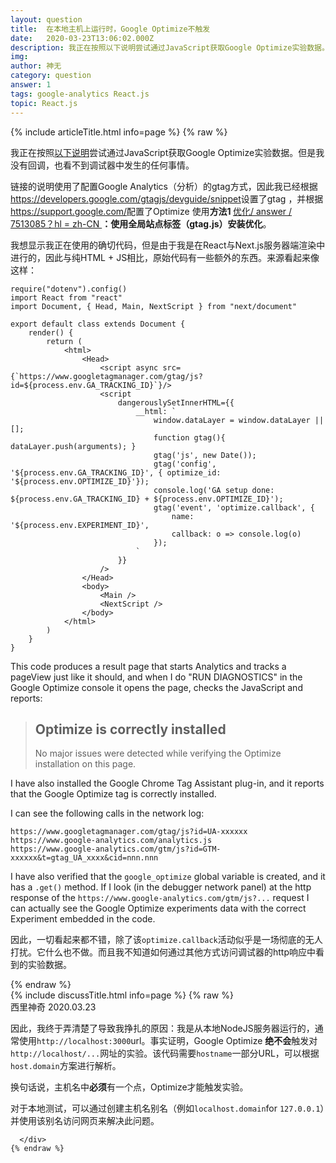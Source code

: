 ```yaml
---
layout: question
title:  在本地主机上运行时，Google Optimize不触发
date:   2020-03-23T13:06:02.000Z
description: 我正在按照以下说明尝试通过JavaScript获取Google Optimize实验数据。但是我没有回调，也看不到调试器中发生的任何事情。链接的说明使...
img: 
author: 神无
category: question
answer: 1
tags: google-analytics React.js
topic: React.js
---
```

<div class="article-root">
  <div class="article">
    {% include articleTitle.html info=page %}
    {% raw %}
    <div class="article-content"><p><font style="vertical-align: inherit;"><font style="vertical-align: inherit;">我正在按照</font></font><a href="https://support.google.com/optimize/answer/9059383" rel="nofollow noreferrer"><font style="vertical-align: inherit;"><font style="vertical-align: inherit;">以下说明</font></font></a><font style="vertical-align: inherit;"><font style="vertical-align: inherit;">尝试通过JavaScript获取Google Optimize实验数据</font><font style="vertical-align: inherit;">。</font><font style="vertical-align: inherit;">但是我没有回调，也看不到调试器中发生的任何事情。</font></font></p>

<p><font style="vertical-align: inherit;"><font style="vertical-align: inherit;">链接的说明使用了配置Google Analytics（分析）的gtag方式，因此我已经根据</font></font><a href="https://developers.google.com/gtagjs/devguide/snippet" rel="nofollow noreferrer"><font style="vertical-align: inherit;"><font style="vertical-align: inherit;">https://developers.google.com/gtagjs/devguide/snippet</font></font></a><font style="vertical-align: inherit;"><font style="vertical-align: inherit;">设置了gtag </font><font style="vertical-align: inherit;">，并根据</font></font><a href="https://support.google.com/optimize/answer/7513085?hl=en" rel="nofollow noreferrer"><font style="vertical-align: inherit;"><font style="vertical-align: inherit;">https://support.google.com/</font></font></a><font style="vertical-align: inherit;"><font style="vertical-align: inherit;">配置了Optimize </font><font style="vertical-align: inherit;">使用</font></font><strong><font style="vertical-align: inherit;"><font style="vertical-align: inherit;">方法1 </font></font></strong><font style="vertical-align: inherit;"><a href="https://support.google.com/optimize/answer/7513085?hl=en" rel="nofollow noreferrer"><font style="vertical-align: inherit;">优化/ answer / 7513085？hl = zh-CN </font></a><strong><font style="vertical-align: inherit;">：使用全局站点标签（gtag.js）安装优化</font></strong><font style="vertical-align: inherit;">。</font></font></p>

<p><font style="vertical-align: inherit;"><font style="vertical-align: inherit;">我想显示我正在使用的确切代码，但是由于我是在React与Next.js服务器端渲染中进行的，因此与纯HTML + JS相比，原始代码有一些额外的东西。</font><font style="vertical-align: inherit;">来源看起来像这样：</font></font></p>

<pre><code>require("dotenv").config()<font></font>
import React from "react"<font></font>
import Document, { Head, Main, NextScript } from "next/document"<font></font>
<font></font>
export default class extends Document {<font></font>
    render() {<font></font>
        return (<font></font>
            &lt;html&gt;<font></font>
                &lt;Head&gt;<font></font>
                    &lt;script async src={`https://www.googletagmanager.com/gtag/js?id=${process.env.GA_TRACKING_ID}`}/&gt;<font></font>
                    &lt;script<font></font>
                        dangerouslySetInnerHTML={{<font></font>
                            __html: `<font></font>
                                window.dataLayer = window.dataLayer || [];<font></font>
                                function gtag(){ dataLayer.push(arguments); }<font></font>
                                gtag('js', new Date());<font></font>
                                gtag('config', '${process.env.GA_TRACKING_ID}', { optimize_id: '${process.env.OPTIMIZE_ID}'});<font></font>
                                console.log('GA setup done: ${process.env.GA_TRACKING_ID} + ${process.env.OPTIMIZE_ID}');<font></font>
                                gtag('event', 'optimize.callback', {<font></font>
                                    name: '${process.env.EXPERIMENT_ID}',<font></font>
                                    callback: o =&gt; console.log(o)<font></font>
                                });<font></font>
                            `<font></font>
                        }}<font></font>
                    /&gt;<font></font>
                &lt;/Head&gt;<font></font>
                &lt;body&gt;<font></font>
                    &lt;Main /&gt;<font></font>
                    &lt;NextScript /&gt;<font></font>
                &lt;/body&gt;<font></font>
            &lt;/html&gt;<font></font>
        )<font></font>
    }<font></font>
}<font></font>
</code></pre>

<p>This code produces a result page that starts Analytics and tracks a pageView just like it should, and when I do "RUN DIAGNOSTICS" in the Google Optimize console it opens the page, checks the JavaScript and reports:</p>

<blockquote>
  <h2>Optimize is correctly installed</h2>
  
  <p>No major issues were detected while verifying the Optimize installation on this page.</p>
</blockquote>

<p>I have also installed the Google Chrome Tag Assistant plug-in, and it reports that the Google Optimize tag is correctly installed.</p>

<p>I can see the following calls in the network log:</p>

<pre><code>https://www.googletagmanager.com/gtag/js?id=UA-xxxxxx<font></font>
https://www.google-analytics.com/analytics.js<font></font>
https://www.google-analytics.com/gtm/js?id=GTM-xxxxxx&amp;t=gtag_UA_xxxx&amp;cid=nnn.nnn<font></font>
</code></pre>

<p>I have also verified that the <code>google_optimize</code> global variable is created, and it has a <code>.get()</code> method. If I look (in the debugger network panel) at the http response of the <code>https://www.google-analytics.com/gtm/js?...</code> request I can actually see the Google Optimize experiments data with the correct Experiment embedded in the code. </p>

<p><font style="vertical-align: inherit;"><font style="vertical-align: inherit;">因此，一切看起来都不错，除了该</font></font><code>optimize.callback</code><font style="vertical-align: inherit;"><font style="vertical-align: inherit;">活动似乎是一场彻底的无人打扰。</font><font style="vertical-align: inherit;">它什么也不做。</font><font style="vertical-align: inherit;">而且我不知道如何通过其他方式访问调试器的http响应中看到的实验数据。</font></font></p></div>
    {% endraw %}
  </div>

  <div class="discuss-wrapper">
    {% include discussTitle.html info=page %}
    {% raw %}
    <div class="discuss-item">
        <div class="discuss-parent">
          <div class="discuss-meta">
            <span class="discuss-user">西里神奇</span>
            <span class="discuss-time">2020.03.23</span>
          </div>
          <div class="discuss-comment"><p><font style="vertical-align: inherit;"><font style="vertical-align: inherit;">因此，我终于弄清楚了导致我挣扎的原因：我是从本地NodeJS服务器运行的，通常使用</font></font><code>http://localhost:3000</code><font style="vertical-align: inherit;"><font style="vertical-align: inherit;">url。</font><font style="vertical-align: inherit;">事实证明，Google Optimize </font></font><strong><font style="vertical-align: inherit;"><font style="vertical-align: inherit;">绝不会</font></font></strong><font style="vertical-align: inherit;"><font style="vertical-align: inherit;">触发对</font></font><code>http://localhost/...</code><font style="vertical-align: inherit;"><font style="vertical-align: inherit;">网址</font><font style="vertical-align: inherit;">的实验</font><font style="vertical-align: inherit;">。</font><font style="vertical-align: inherit;">该代码需要</font></font><code>hostname</code><font style="vertical-align: inherit;"><font style="vertical-align: inherit;">一部分URL，可以根据</font></font><code>host.domain</code><font style="vertical-align: inherit;"><font style="vertical-align: inherit;">方案</font><font style="vertical-align: inherit;">进行解析</font><font style="vertical-align: inherit;">。</font></font></p>

<p><font style="vertical-align: inherit;"><font style="vertical-align: inherit;">换句话说，</font><font style="vertical-align: inherit;">主机名中</font></font><strong><font style="vertical-align: inherit;"><font style="vertical-align: inherit;">必须</font></font></strong><font style="vertical-align: inherit;"><font style="vertical-align: inherit;">有一个点，Optimize才能触发实验。</font></font></p>

<p><font style="vertical-align: inherit;"><font style="vertical-align: inherit;">对于本地测试，可以通过创建主机名别名（例如</font></font><code>localhost.domain</code><font style="vertical-align: inherit;"><font style="vertical-align: inherit;">for </font></font><code>127.0.0.1</code><font style="vertical-align: inherit;"><font style="vertical-align: inherit;">）并使用该别名访问网页来解决此问题。</font></font></p></div>
        </div>
        
      </div>
    {% endraw %}
  </div>
<div>
